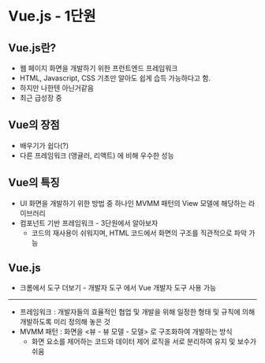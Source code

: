 # Vue.js - 1단원

## Vue.js란?

* 웹 페이지 화면을 개발하기 위한 프런트엔드 프레임워크
* HTML, Javascript, CSS 기초만 알아도 쉽게 습득 가능하다고 함.
* 하지만 나한텐 아닌거같음
* 최근 급성장 중


## Vue의 장점
* 배우기가 쉽다(?)
* 다른 프레임워크 (앵귤러, 리액트) 에 비해 우수한 성능


## Vue의 특징
* UI 화면을 개발하기 위한 방법 중 하나인 MVMM 패턴의 View 모델에 해당하는 라이브러리
* 컴포넌트 기반 프레임워크 - 3단원에서 알아보자
  * 코드의 재사용이 쉬워지며, HTML 코드에서 화면의 구조를 직관적으로 파악 가능


## Vue.js
* 크롬에서 도구 더보기 - 개발자 도구 에서 Vue 개발자 도구 사용 가능


***


- 프레임워크 : 개발자들의 효율적인 협업 및 개발을 위해 일정한 형태 및 규칙에 의해 개발하도록 미리 정의해 놓은 것
- MVMM 패턴 : 화면을 <뷰 - 뷰 모델 - 모델> 로 구조화하여 개발하는 방식
  - 화면 요소를 제어하는 코드와 데이터 제어 로직을 서로 분리하여 유지 및 보수가 쉬움
